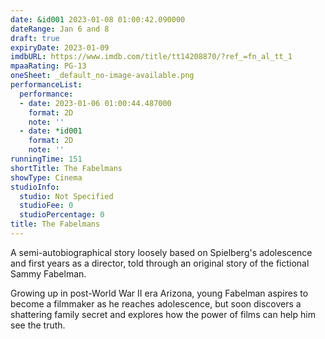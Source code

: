 ```yaml
---
date: &id001 2023-01-08 01:00:42.090000
dateRange: Jan 6 and 8
draft: true
expiryDate: 2023-01-09
imdbURL: https://www.imdb.com/title/tt14208870/?ref_=fn_al_tt_1
mpaaRating: PG-13
oneSheet: _default_no-image-available.png
performanceList:
  performance:
  - date: 2023-01-06 01:00:44.487000
    format: 2D
    note: ''
  - date: *id001
    format: 2D
    note: ''
runningTime: 151
shortTitle: The Fabelmans
showType: Cinema
studioInfo:
  studio: Not Specified
  studioFee: 0
  studioPercentage: 0
title: The Fabelmans
---
```


A semi-autobiographical story loosely based on Spielberg's adolescence and first years as a director, told through an original story of the fictional Sammy Fabelman. 

Growing up in post-World War II era Arizona, young Fabelman aspires to become a filmmaker as he reaches adolescence, but soon discovers a shattering family secret and explores how the power of films can help him see the truth.
